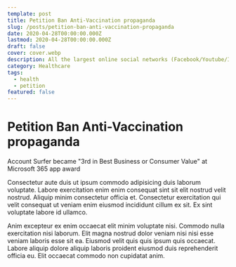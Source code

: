 ```yaml
---
template: post
title: Petition Ban Anti-Vaccination propaganda
slug: /posts/petition-ban-anti-vaccination-propaganda
date: 2020-04-28T00:00:00.000Z
lastmod: 2020-04-28T00:00:00.000Z
draft: false
cover: cover.webp
description: All the largest online social networks (Facebook/Youtube/Instagram/Twitter) should ban Anti-Vaccination posts and users.
category: Healthcare
tags: 
  - health
  - petition
featured: false
---
```


# Petition Ban Anti-Vaccination propaganda

Account Surfer became "3rd in Best Business or Consumer Value" at Microsoft 365 app award

Consectetur aute duis ut ipsum commodo adipisicing duis laborum voluptate. Labore exercitation enim enim consequat sint sit elit nostrud velit nostrud. Aliquip minim consectetur officia et. Consectetur exercitation qui velit consequat ut veniam enim eiusmod incididunt cillum ex sit. Ex sint voluptate labore id ullamco.

Anim excepteur ex enim occaecat elit minim voluptate nisi. Commodo nulla exercitation nisi laborum. Elit magna nostrud dolor veniam nisi nisi esse veniam laboris esse sit ea. Eiusmod velit quis quis ipsum quis occaecat. Labore aliquip dolore aliquip laboris proident eiusmod duis reprehenderit officia eu. Elit occaecat commodo non cupidatat anim.
